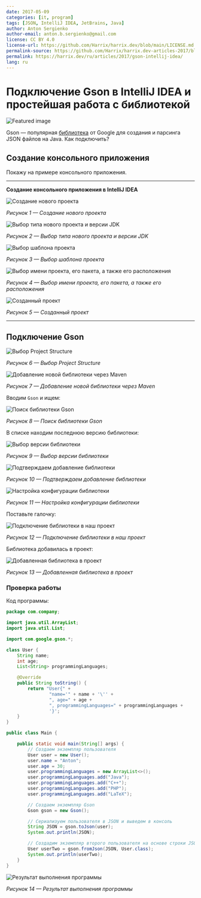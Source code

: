 ```yaml
---
date: 2017-05-09
categories: [it, program]
tags: [JSON, IntelliJ IDEA, JetBrains, Java]
author: Anton Sergienko
author-email: anton.b.sergienko@gmail.com
license: CC BY 4.0
license-url: https://github.com/Harrix/harrix.dev/blob/main/LICENSE.md
permalink-source: https://github.com/Harrix/harrix.dev-articles-2017/blob/main/gson-intellij-idea/gson-intellij-idea.md
permalink: https://harrix.dev/ru/articles/2017/gson-intellij-idea/
lang: ru
---
```


# Подключение Gson в IntelliJ IDEA и простейшая работа с библиотекой

![Featured image](featured-image.svg)

Gson — популярная [библиотека](https://github.com/google/gson) от Google для создания и парсинга JSON файлов на Java. Как подключить?

## Создание консольного приложения

Покажу на примере консольного приложения.

---

**Создание консольного приложения в IntelliJ IDEA** <!-- !details -->

![Создание нового проекта](img/new-project_01.png)

_Рисунок 1 — Создание нового проекта_

![Выбор типа нового проекта и версии JDK](img/new-project_02.png)

_Рисунок 2 — Выбор типа нового проекта и версии JDK_

![Выбор шаблона проекта](img/new-project_03.png)

_Рисунок 3 — Выбор шаблона проекта_

![Выбор имени проекта, его пакета, а также его расположения](img/new-project_04.png)

_Рисунок 4 — Выбор имени проекта, его пакета, а также его расположения_

![Созданный проект](img/new-project_05.png)

_Рисунок 5 — Созданный проект_

---

## Подключение Gson

![Выбор Project Structure](img/add-library_01.png)

_Рисунок 6 — Выбор Project Structure_

![Добавление новой библиотеки через Maven](img/add-library_02.png)

_Рисунок 7 — Добавление новой библиотеки через Maven_

Вводим `Gson` и ищем:

![Поиск библиотеки Gson](img/add-library_03.png)

_Рисунок 8 — Поиск библиотеки Gson_

В списке находим последнюю версию библиотеки:

![Выбор версии библиотеки](img/add-library_04.png)

_Рисунок 9 — Выбор версии библиотеки_

![Подтверждаем добавление библиотеки](img/add-library_05.png)

_Рисунок 10 — Подтверждаем добавление библиотеки_

![Настройка конфигурации библиотеки](img/add-library_06.png)

_Рисунок 11 — Настройка конфигурации библиотеки_

Поставьте галочку:

![Подключение библиотеки в наш проект](img/add-library_07.png)

_Рисунок 12 — Подключение библиотеки в наш проект_

Библиотека добавилась в проект:

![Добавленная библиотека в проект](img/add-library_08.png)

_Рисунок 13 — Добавленная библиотека в проект_

### Проверка работы

Код программы:

```java
package com.company;

import java.util.ArrayList;
import java.util.List;

import com.google.gson.*;

class User {
    String name;
    int age;
    List<String> programmingLanguages;

    @Override
    public String toString() {
        return "User{" +
                "name='" + name + '\'' +
                ", age=" + age +
                ", programmingLanguages=" + programmingLanguages +
                '}';
    }
}

public class Main {

    public static void main(String[] args) {
        // Создаем экземпляр пользователя
        User user = new User();
        user.name = "Anton";
        user.age = 30;
        user.programmingLanguages = new ArrayList<>();
        user.programmingLanguages.add("Java");
        user.programmingLanguages.add("C++");
        user.programmingLanguages.add("PHP");
        user.programmingLanguages.add("LaTeX");

        // Создаем экземпляр Gson
        Gson gson = new Gson();

        // Сериализуем пользователя в JSON и выведем в консоль
        String JSON = gson.toJson(user);
        System.out.println(JSON);

        // Создадим экземпляр второго пользователя на основе строки JSON
        User userTwo = gson.fromJson(JSON, User.class);
        System.out.println(userTwo);
    }
}
```

![Результат выполнения программы](img/result.png)

_Рисунок 14 — Результат выполнения программы_
